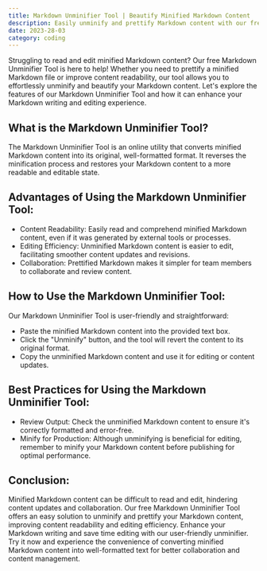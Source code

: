 ```yaml
---
title: Markdown Unminifier Tool | Beautify Minified Markdown Content
description: Easily unminify and prettify Markdown content with our free Markdown Unminifier Tool! Improve content readability and editing experience. Enhance your Markdown writing with our user-friendly unminifier.
date: 2023-28-03
category: coding
---
```


Struggling to read and edit minified Markdown content? Our free Markdown Unminifier Tool is here to help! Whether you need to prettify a minified Markdown file or improve content readability, our tool allows you to effortlessly unminify and beautify your Markdown content. Let's explore the features of our Markdown Unminifier Tool and how it can enhance your Markdown writing and editing experience.

## What is the Markdown Unminifier Tool?

The Markdown Unminifier Tool is an online utility that converts minified Markdown content into its original, well-formatted format. It reverses the minification process and restores your Markdown content to a more readable and editable state.

## Advantages of Using the Markdown Unminifier Tool:

- Content Readability: Easily read and comprehend minified Markdown content, even if it was generated by external tools or processes.
- Editing Efficiency: Unminified Markdown content is easier to edit, facilitating smoother content updates and revisions.
- Collaboration: Prettified Markdown makes it simpler for team members to collaborate and review content.

## How to Use the Markdown Unminifier Tool:

Our Markdown Unminifier Tool is user-friendly and straightforward:
- Paste the minified Markdown content into the provided text box.
- Click the "Unminify" button, and the tool will revert the content to its original format.
- Copy the unminified Markdown content and use it for editing or content updates.

## Best Practices for Using the Markdown Unminifier Tool:

- Review Output: Check the unminified Markdown content to ensure it's correctly formatted and error-free.
- Minify for Production: Although unminifying is beneficial for editing, remember to minify your Markdown content before publishing for optimal performance.

## Conclusion:

Minified Markdown content can be difficult to read and edit, hindering content updates and collaboration. Our free Markdown Unminifier Tool offers an easy solution to unminify and prettify your Markdown content, improving content readability and editing efficiency. Enhance your Markdown writing and save time editing with our user-friendly unminifier. Try it now and experience the convenience of converting minified Markdown content into well-formatted text for better collaboration and content management.
